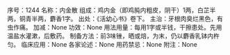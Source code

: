 序号：1244
名称：内金散
组成：鸡内金（即鸡肫内粗皮，阴干）1两，白芷半两，铜青半两，麝香1字。
出处：《活幼心书》卷下。
主治：牙根肉臭烂黑色，有虫作痛。
加减：None
功效：None
用法用量：每用1字或半钱，干擦患处。先用温盐水灌漱，后敷药。
制备方法：前3味锉，晒或焙，为末，仍以麝香乳钵内杵匀。
临床应用：None
各家论述：None
用药禁忌：None
附注：None
